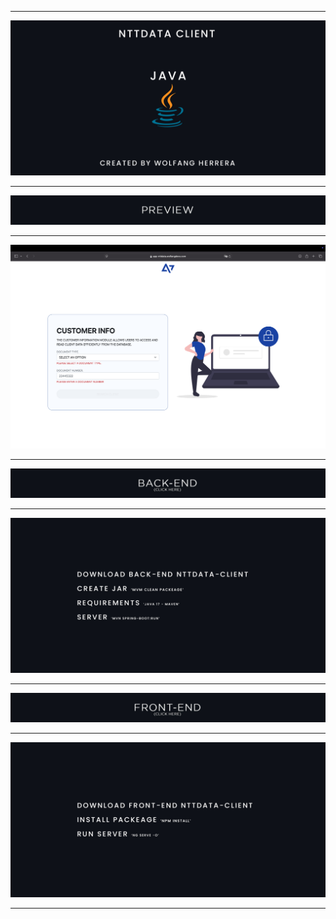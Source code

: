 
---

![](docs/Welcome-README.jpg)

---

[![](docs/Preview-README.jpg)](https://app-nttdata.wolfangdevs.com)

---

![](docs/Img-README.png)

---

[![](docs/BackEnd-README.jpg)](https://github.com/WolfangHerrera/JAVA-NTTDATA-CLIENT)

---

![](docs/TextBackEnd-README.jpg)

---


[![](docs/FrontEnd-README.jpg)](https://github.com/WolfangHerrera/ANGULAR-NTTDATA-CLIENT)

---

![](docs/TextFrontEnd-README.jpg)

---
